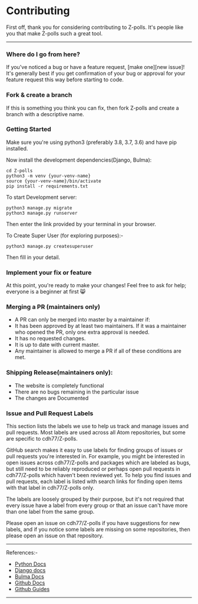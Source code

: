 # Contributing

First off, thank you for considering contributing to Z-polls. It's people
like you that make Z-polls such a great tool.

<hr>

### Where do I go from here?

If you've noticed a bug or have a feature request, [make one][new issue]! It's
generally best if you get confirmation of your bug or approval for your feature
request this way before starting to code.

### Fork & create a branch

If this is something you think you can fix, then fork Z-polls and create
a branch with a descriptive name.

### Getting Started

Make sure you're using python3 (preferably 3.8, 3.7, 3.6) and have pip installed.

Now install the development dependencies(Django, Bulma):

```
cd Z-polls
python3 -m venv {your-venv-name}
source {your-venv-name}/bin/activate
pip install -r requirements.txt
```

To start Development server:

```
python3 manage.py migrate
python3 manage.py runserver
```

Then enter the link provided by your terminal in your browser.

To Create Super User (for exploring purposes):-

```
python3 manage.py createsuperuser
```
Then fill in your detail.

### Implement your fix or feature

At this point, you're ready to make your changes! Feel free to ask for help; everyone is a beginner at first 😸

### Merging a PR (maintainers only)

* A PR can only be merged into master by a maintainer if:
* It has been approved by at least two maintainers. If it was a maintainer who opened the PR, only one extra approval is needed.
* It has no requested changes.
* It is up to date with current master.
* Any maintainer is allowed to merge a PR if all of these conditions are met.

### Shipping Release(maintainers only):

* The website is completely functional
* There are no bugs remaining in the particular issue
* The changes are Documented

### Issue and Pull Request Labels
This section lists the labels we use to help us track and manage issues and pull requests. Most labels are used across all Atom repositories, but some are specific to cdh77/Z-polls.

GitHub search makes it easy to use labels for finding groups of issues or pull requests you're interested in. For example, you might be interested in open issues across cdh77/Z-polls and packages which are labeled as bugs, but still need to be reliably reproduced or perhaps open pull requests in cdh77/Z-polls which haven't been reviewed yet. To help you find issues and pull requests, each label is listed with search links for finding open items with that label in cdh77/Z-polls only.

The labels are loosely grouped by their purpose, but it's not required that every issue have a label from every group or that an issue can't have more than one label from the same group.

Please open an issue on cdh77/Z-polls if you have suggestions for new labels, and if you notice some labels are missing on some repositories, then please open an issue on that repository.

<hr>

References:-
* [Python Docs](https://docs.python.org/)
* [Django docs](https://docs.djangoproject.com/en/)
* [Bulma Docs](https://bulma.io/documentation/)
* [Github Docs](https://docs.github.com/en)
* [Github Guides](https://guides.github.com/en)

<hr>

